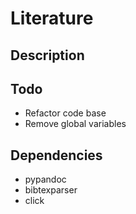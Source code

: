 # Literature

## Description

## Todo

- Refactor code base
- Remove global variables

## Dependencies

- pypandoc
- bibtexparser
- click
